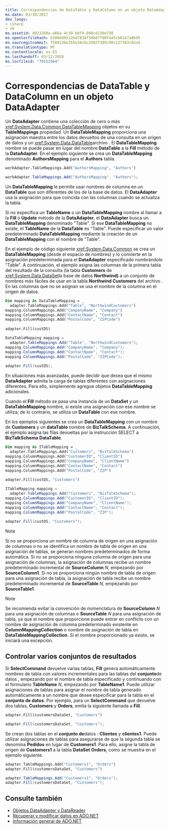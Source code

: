 ```yaml
---
title: Correspondencias de DataTable y DataColumn en un objeto DataAdapter
ms.date: 03/30/2017
dev_langs:
- csharp
- vb
ms.assetid: d023260a-a66a-4c39-b8f4-090cd130e730
ms.openlocfilehash: 6380dd0512bd7834f50b87f90f445cb01b7a8b95
ms.sourcegitcommit: 7588136e355e10cbc2582f389c90c127363c02a5
ms.translationtype: MT
ms.contentlocale: es-ES
ms.lasthandoff: 03/12/2020
ms.locfileid: "79151564"
---
```

# <a name="dataadapter-datatable-and-datacolumn-mappings"></a>Correspondencias de DataTable y DataColumn en un objeto DataAdapter
Un **DataAdapter** contiene una colección de cero o más <xref:System.Data.Common.DataTableMapping> objetos en su **TableMappings** propiedad. Un **DataTableMapping** proporciona una asignación maestra entre los datos devueltos de una consulta en un origen de datos y un <xref:System.Data.DataTable>archivo . El **DataTableMapping** nombre se puede pasar en lugar del nombre **DataTable** a la **Fill** método de la **DataAdapter**. En el ejemplo siguiente se crea un **DataTableMapping** denominado **AuthorsMapping** para el **Authors** tabla.  
  
```vb  
workAdapter.TableMappings.Add("AuthorsMapping", "Authors")  
```  
  
```csharp  
workAdapter.TableMappings.Add("AuthorsMapping", "Authors");  
```  
  
 Un **DataTableMapping** le permite usar nombres de columna en un **DataTable** que son diferentes de los de la base de datos. El **DataAdapter** usa la asignación para que coincida con las columnas cuando se actualiza la tabla.  
  
 Si no especifica un **TableName** o un **DataTableMapping** nombre al llamar a la **Fill** o **Update** método de la **DataAdapter**, el **DataAdapter** busca un **DataTableMapping** denominado "Table". Si ese **DataTableMapping** no existe, el **TableName** de la **DataTable** es "Table". Puede especificar un valor predeterminado **DataTableMapping** mediante la creación de un **DataTableMapping** con el nombre de "Table".  
  
 En el ejemplo de código siguiente <xref:System.Data.Common> se crea un **DataTableMapping** (desde el espacio de nombres) y lo convierte en la asignación predeterminada para el **DataAdapter** especificado nombrándolo "Table". A continuación, el ejemplo asigna las columnas de la primera tabla del resultado de la consulta (la tabla **Customers** de <xref:System.Data.DataSet>la base de datos **Northwind)** a un conjunto de nombres más fáciles de usar en la tabla **Northwind Customers** del archivo . En las columnas que no se asignan se usa el nombre de la columna en el origen de datos.  
  
```vb  
Dim mapping As DataTableMapping = _  
  adapter.TableMappings.Add("Table", "NorthwindCustomers")  
mapping.ColumnMappings.Add("CompanyName", "Company")  
mapping.ColumnMappings.Add("ContactName", "Contact")  
mapping.ColumnMappings.Add("PostalCode", "ZIPCode")  
  
adapter.Fill(custDS)  
```  
  
```csharp  
DataTableMapping mapping =
  adapter.TableMappings.Add("Table", "NorthwindCustomers");  
mapping.ColumnMappings.Add("CompanyName", "Company");  
mapping.ColumnMappings.Add("ContactName", "Contact");  
mapping.ColumnMappings.Add("PostalCode", "ZIPCode");  
  
adapter.Fill(custDS);  
```  
  
 En situaciones más avanzadas, puede decidir que desea que el mismo **DataAdapter** admita la carga de tablas diferentes con asignaciones diferentes. Para ello, simplemente agregue objetos **DataTableMapping** adicionales.  
  
 Cuando el **Fill** método se pasa una instancia de un **DataSet** y un **DataTableMapping** nombre, si existe una asignación con ese nombre se utiliza; de lo contrario, se utiliza un **DataTable** con ese nombre.  
  
 En los ejemplos siguientes se crea un **DataTableMapping** con un nombre de **Customers** y un **dataTable** nombre de **BizTalkSchema**. A continuación, el ejemplo asigna las filas devueltas por la instrucción SELECT a **BizTalkSchema** **DataTable**.  
  
```vb  
Dim mapping As ITableMapping = _  
  adapter.TableMappings.Add("Customers", "BizTalkSchema")  
mapping.ColumnMappings.Add("CustomerID", "ClientID")  
mapping.ColumnMappings.Add("CompanyName", "ClientName")  
mapping.ColumnMappings.Add("ContactName", "Contact")  
mapping.ColumnMappings.Add("PostalCode", "ZIP")  
  
adapter.Fill(custDS, "Customers")  
```  
  
```csharp  
ITableMapping mapping =
  adapter.TableMappings.Add("Customers", "BizTalkSchema");  
mapping.ColumnMappings.Add("CustomerID", "ClientID");  
mapping.ColumnMappings.Add("CompanyName", "ClientName");  
mapping.ColumnMappings.Add("ContactName", "Contact");  
mapping.ColumnMappings.Add("PostalCode", "ZIP");  
  
adapter.Fill(custDS, "Customers");  
```  
  
> [!NOTE]
> Si no se proporciona un nombre de columna de origen en una asignación de columnas o no se identifica un nombre de tabla de origen en una asignación de tablas, se generan nombres predeterminados de forma automática. Si no se proporciona ninguna columna de origen para una asignación de columnas, la asignación de columnas recibe un nombre predeterminado incremental de **SourceColumn** *N,* empezando por **SourceColumn1**. Si no se proporciona ningún nombre de tabla de origen para una asignación de tabla, la asignación de tabla recibe un nombre predeterminado incremental de **SourceTable** *N*, empezando por **SourceTable1**.  
  
> [!NOTE]
> Se recomienda evitar la convención de nomenclatura de **SourceColumn** *N* para una asignación de columnas o **SourceTable** *N* para una asignación de tabla, ya que el nombre que proporcione puede entrar en conflicto con un nombre de asignación de columna predeterminado existente en **ColumnMappingCollection** o nombre de asignación de tabla en **DataTableMappingCollection**. Si el nombre proporcionado ya existe, se iniciará una excepción.  
  
## <a name="handling-multiple-result-sets"></a>Controlar varios conjuntos de resultados  
 Si **SelectCommand** devuelve varias tablas, **Fill** genera automáticamente nombres de tabla con valores incrementales para las tablas del **conjunto**de datos , empezando por el nombre de tabla especificado y continuando con el formulario **TableName** *N*, empezando por **TableName1**. Puede utilizar asignaciones de tablas para asignar el nombre de tabla generado automáticamente a un nombre que desee especificar para la tabla en el **conjunto de datos**. Por ejemplo, para un **SelectCommand** que devuelve dos tablas, **Customers** y **Orders**, emita la siguiente llamada a **Fill**.  
  
```vb  
adapter.Fill(customersDataSet, "Customers")  
```  

```csharp  
adapter.Fill(customersDataSet, "Customers");  
```  

 Se crean dos tablas en el **conjunto de**datos : **Clientes** y **clientes1**. Puede utilizar asignaciones de tablas para asegurarse de que la segunda tabla se denomina **Pedidos** en lugar de **Customers1**. Para ello, asigne la tabla de origen de **Customers1** a la tabla **DataSet** **Orders**, como se muestra en el ejemplo siguiente.  
  
```vb  
adapter.TableMappings.Add("Customers1", "Orders")  
adapter.Fill(customersDataSet, "Customers")  
```  

```csharp  
adapter.TableMappings.Add("Customers1", "Orders");  
adapter.Fill(customersDataSet, "Customers");  
```
  
## <a name="see-also"></a>Consulte también

- [Objetos DataAdapter y DataReader](dataadapters-and-datareaders.md)
- [Recuperar y modificar datos en ADO.NET](retrieving-and-modifying-data.md)
- [Información general de ADO.NET](ado-net-overview.md)
